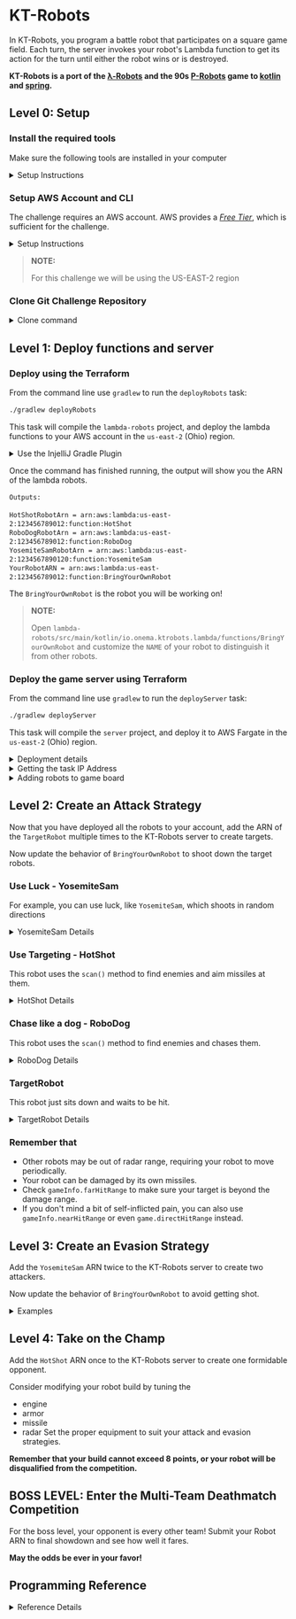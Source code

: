 # KT-Robots

In KT-Robots, you program a battle robot that participates on a square game field. Each turn, the server invokes your robot's Lambda function to get its action for the turn until either the robot wins or is destroyed.

**KT-Robots is a port of the [λ-Robots](https://github.com/LambdaSharp/LambdaRobots) and the 90s [P-Robots](https://corewar.co.uk/probots.htm) game to [kotlin](https://kotlinlang.org/) and [spring](https://spring.io/).**

 
## Level 0: Setup

### Install the required tools
Make sure the following tools are installed in your computer
<details>
<summary>Setup Instructions</summary>

- [Download and install the JDK 11](https://www.oracle.com/java/technologies/javase-jdk11-downloads.html)
- [Download and isntall the AWS CLI](https://docs.aws.amazon.com/cli/latest/userguide/install-cliv2.html)
- [Download and install Terraform 12](https://learn.hashicorp.com/terraform/getting-started/install.html)
</details>

### Setup AWS Account and CLI
The challenge requires an AWS account. AWS provides a [*Free Tier*](https://aws.amazon.com/free/), which is sufficient for the challenge.
<details>
<summary>Setup Instructions</summary>

- [Create an AWS Account](https://aws.amazon.com)
- [Configure your AWS profile with the AWS CLI for us-east-2 (Ohio)](https://docs.aws.amazon.com/cli/latest/userguide/cli-chap-configure.html#cli-quick-configuration)
</details>

> **NOTE:** 
> 
> For this challenge we will be using the US-EAST-2 region

### Clone Git Challenge Repository
<details>
<summary>Clone command</summary>

Run the following command to clone the KT-Robots challenge. 
```bash
git@github.com:onema/kt-robots.git
cd kt-robots
```
</details>

## Level 1: Deploy functions and server
### Deploy using the Terraform
From the command line use `gradlew` to run the `deployRobots` task: 
```bash
./gradlew deployRobots
```

This task will compile the `lambda-robots` project, and deploy the lambda functions to your AWS account in the `us-east-2` (Ohio) region. 

<details>
<summary>Use the InjelliJ Gradle Plugin</summary>

Or use the IntelliJ gradle plugin to execute the task.

![deployRobots](images/deployRobots.png)
</details>



Once the command has finished running, the output will show you the ARN of the lambda robots.
```
Outputs:

HotShotRobotArn = arn:aws:lambda:us-east-2:123456789012:function:HotShot
RoboDogRobotArn = arn:aws:lambda:us-east-2:123456789012:function:RoboDog
YosemiteSamRobotArn = arn:aws:lambda:us-east-2:1234567890120:function:YosemiteSam
YourRobotARN = arn:aws:lambda:us-east-2:123456789012:function:BringYourOwnRobot
```

The `BringYourOwnRobot` is the robot you will be working on!

> **NOTE:** 
> 
> Open `lambda-robots/src/main/kotlin/io.onema.ktrobots.lambda/functions/BringYourOwnRobot` and customize the `NAME` of your robot to distinguish it from other robots.

### Deploy the game server using Terraform 
From the command line use `gradlew` to run the `deployServer` task:
```bash
./gradlew deployServer
```
This task will compile the `server` project, and deploy it to AWS Fargate in the `us-east-2` (Ohio) region.

<details>
<summary>Deployment details</summary>

This command will create and do a few things:

1. Copile the server
2. Creates a docker image that runs the server
4. Create an ECR docker repository to host the image
5. Pushes the image to the new docker repository
6. Creates a Fargate cluster
7. Creates a service and runs a task exposing port 8080

</details>

<details>
<summary>Getting the task IP Address</summary>
Once the deployment has finished, you will have to login to AWS to get the server IP:
- Amazon ECS
- Clusters
- ktrobots-server-cluster
- Tasks
- Select the task from the list
- Copy the Public IP
- You can also expand the task details and get a link to the cloudwatch logs

Once you have the IP paste it in your broser usin the port `8080`
```
# For example
http://3.15.171.35:8080/
```
</details>

<details>
<summary>Adding robots to game board</summary>

You can add the robot lambda function ARN to the game board client in the browser.  **You can add the ARN multiple times.**

![Game configuration](images/gameConfiguration.png)

Use the **Advance Configuration** to change any default settings.  Use **Clear Saved Config** to reset all settings to default.
</details>

## Level 2: Create an Attack Strategy

Now that you have deployed all the robots to your account, add the ARN of the `TargetRobot` multiple times to the KT-Robots server to create targets.


Now update the behavior of `BringYourOwnRobot` to shoot down the target robots. 

### Use Luck - YosemiteSam 
For example, you can use luck, like `YosemiteSam`, which shoots in random directions

<details>
<summary>YosemiteSam Details</summary>

![Yosemite Sam](images/yosemiteSam.png)

Yosemite Sam is fast and trigger happy!

This robot chooses a random angle on every turn and fires a missile. It has an extra large engine which helps it avoid attacks and keeps it's distance from the edges of the game board to avoid collisions!

| Equipment | Type              | Points | Details |
| --------- | ----------------- | ------ | ------- |
| Armor     | Light             | 1      |         |
| Engine    | Extra Large       | 4      |         |
| Radar     | Ultra Short Range | 0      |         |
| Missile   | Dart              | 0      |         |
| Total     |                   | 5      |         |
</details>


### Use Targeting - HotShot 

This robot uses the `scan()` method to find enemies and aim missiles at them. 
<details>
<summary>HotShot Details</summary>

![HotShot](images/hotShot.jpg)

HotShot is patient and accurate, it hardly ever misses it's target!

This robot uses the `scan()` method to find targets, if it doesn't find targets it moves to a new location. If it receives damage it initiates an evasive move. 

| Equipment | Type        | Points | Details |
| --------- | ----------- | ------ | ------- |
| Armor     | Medium      | 2      |         |
| Engine    | Large       | 3      |         |
| Radar     | Short Range | 1      |         |
| Missile   | Javelin     | 2      |         |
| Total     |             | 8      |         |
</details>

### Chase like a dog - RoboDog 

This robot uses the `scan()` method to find enemies and chases them. 
<details>
<summary>RoboDog Details</summary>

![RoboDog](images/roboDog.jpg)

RoboDog moves at random and scans what is right in front of it, when this dog bites it won't let go!

This robot uses the `scan()` method to find targets right in from of it, if it does it adjust it's heading to move towards the target, this dog can hit you with a missile and with collision damage!

| Equipment | Type              | Points | Details |
| --------- | ----------------- | ------ | ------- |
| Armor     | Light             | 2      |         |
| Engine    | Standard          | 3      |         |
| Radar     | Ultra Short Range | 0      |         |
| Missile   | Cannon            | 3      |         |
| Total     |                   | 8      |         |
</details>

### TargetRobot 

This robot just sits down and waits to be hit. 
<details>
<summary>TargetRobot Details</summary>

![TargetRobot](images/targetRobot.png)

Please don't be the target robot, no body wants to be the target robot!

| Equipment | Type              | Points | Details |
| --------- | ----------------- | ------ | ------- |
| Armor     | Heavy             | 3      |         |
| Engine    | Economy           | 0      |         |
| Radar     | Ultra Short Range | 0      |         |
| Missile   | Dart              | 0      |         |
| Total     |                   | 3      |         |
</details>


### Remember that 
- Other robots may be out of radar range, requiring your robot to move periodically. 
- Your robot can be damaged by its own missiles. 
- Check `gameInfo.farHitRange` to make sure your target is beyond the damage range. 
- If you don't mind a bit of self-inflicted pain, you can also use `gameInfo.nearHitRange` or even `game.directHitRange` instead.

## Level 3: Create an Evasion Strategy

Add the `YosemiteSam` ARN twice to the KT-Robots server to create two attackers.

Now update the behavior of `BringYourOwnRobot` to avoid getting shot. 

<details>
<summary>Examples</summary>

You can continuous motion, like `YosemiteSam`, which zig-zags across the board.

Reacting to damage like `HotShotRobot`. 

Beware that a robot cannot change heading without suddenly stopping if its speed exceeds `Robot.MaxSpeed`.
</details>

## Level 4: Take on the Champ

Add the `HotShot` ARN once to the KT-Robots server to create one formidable opponent.

Consider modifying your robot build by tuning the 
- engine
- armor 
- missile
- radar 
Set the proper equipment to suit your attack and evasion strategies. 

**Remember that your build cannot exceed 8 points, or your robot will be disqualified from the competition.**

## BOSS LEVEL: Enter the Multi-Team Deathmatch Competition

For the boss level, your opponent is every other team! Submit your Robot ARN to final showdown and see how well it fares.

**May the odds be ever in your favor!**

## Programming Reference

<details>
<summary>Reference Details</summary>

### Pre-Build Lambda-Robots

The `lambda-robots/src/main/kotlin/io.onema.ktrobots.lambda/functions/` folder contains additional robots that are deployed, these have different behaviors.
Next, we need a few robots to battle it out. 
* `TargetRobot`: This is a stationary robot for other robots to practice on.
* `YosemiteSam`: This robot runs around shooting in random directions as fast as it can.
* `HotShot`: This robot uses its radar to find other robots and fire at them. When hit, this robot moves around the board.
* `RoboDog`: This robot moves around shooting straight in front of it, when it finds a target it changes direction and chasses it, this robot will do collision damage.

### LambdaRobots SDK

Derive your Lambda-Robot from the `LambdaRobotFunction` provided by the SDK.

#### Abstract Methods
The base class requires two methods to be implemented:

| Method                                                                              | Description                                                                                                                                                                                                                                                    |
| ----------------------------------------------------------------------------------- | -------------------------------------------------------------------------------------------------------------------------------------------------------------------------------------------------------------------------------------------------------------- |
| `fun getBuild(state: LambdaRobotState): Pair<LambdaRobotBuild, LambdaRobotState>`   | This method returns the robot build information, including its name, armor, engine, missile type, and radar, and the robot state object. Note that by default, a build cannot exceed 8 points or the robot will be disqualified at the beginning of the match. |
| `fun getAction(state: LambdaRobotState): Pair<LambdaRobotAction, LambdaRobotState>` | This method returns the actions taken by the robot during the turn and the updated robot state                                                                                                                                                                 |

#### Properties
The most commonly needed properties are readily available as properties from the base class. Additional information about the game or the robot is available via the `Game` and `Robot` properties, respectively.

| Property           | Type          | Description                                                                                                                                      |
| ------------------ | ------------- | ------------------------------------------------------------------------------------------------------------------------------------------------ |
| `breakingDistance` | `double`      | Distance required to stop at the current speed.                                                                                                  |
| `damage`           | `double`      | Robot damage. Value is always between 0 and `Robot.MaxDamage`. When the value is equal to `Robot.MaxDamage` the robot is considered killed.      |
| `game`             | `Game`        | Game information data structure. _See below._                                                                                                    |
| `heading`          | `double`      | Robot heading. Value is always between `-180` and `180`.                                                                                         |
| `random`           | `Random`      | Initialized random number generator. Instance of [Random Class](https://docs.microsoft.com/en-us/dotnet/api/system.random?view=netstandard-2.0). |
| `reloadCoolDown`   | `double`      | Number of seconds until the missile launcher is ready again.                                                                                     |
| `robot`            | `LambdaRobot` | Robot information data structure. _See below._                                                                                                   |
| `speed`            | `double`      | Robot speed. Value is between `0` and `Robot.MaxSpeed`.                                                                                          |
| `state`            | `TState`      | Robot state based on custom type. Used to store information between turns.                                                                       |
| `x`                | `double`      | Horizontal position of robot. Value is between `0` and `Game.BoardWidth`.                                                                        |
| `y`                | `double`      | Vertical position of robot. Value is between `0` and `Game.BoardHeight`.                                                                         |

##### `Robot` Properties
| Property                      | Type                | Description                                                                               |
| ----------------------------- | ------------------- | ----------------------------------------------------------------------------------------- |
| `acceleration`                | `double`            | Acceleration when speeding up. (m/s^2)                                                    |
| `collisionDamage`             | `double`            | Amount of damage the robot receives from a collision.                                     |
| `damage`                      | `double`            | Accumulated robot damage. Between `0` and `MaxDamage`.                                    |
| `deceleration`                | `double`            | Deceleration when speeding up. (m/s^2)                                                    |
| `directHitDamage`             | `double`            | Amount of damage the robot receives from a direct hit.                                    |
| `farHitDamage`                | `double`            | Amount of damage the robot receives from a far hit.                                       |
| `Heading`                     | `double`            | Robot heading. Between `0` and `360`. (degrees)                                           |
| `id`                          | `string`            | Globally unique robot ID.                                                                 |
| `index`                       | `int`               | Index position of robot. Starts at `0`.                                                   |
| `maxDamage`                   | `double`            | Maximum damage before the robot is destroyed.                                             |
| `maxSpeed`                    | `double`            | Maximum speed for robot. (m/s)                                                            |
| `maxTurnSpeed`                | `double`            | Maximum speed at which the robot can change heading without a sudden stop. (m/s)          |
| `missileDirectHitDamageBonus` | `double`            | Bonus damage on target for a direct hit.                                                  |
| `missileFarHitDamageBonus`    | `double`            | Bonus damage on target for a far hit.                                                     |
| `missileNearHitDamageBonus`   | `double`            | Bonus damage on target for a near hit.                                                    |
| `missileRange`                | `double`            | Maximum range for missile. (m)                                                            |
| `missileReloadCooldown`       | `double`            | Number of seconds between each missile launch. (s)                                        |
| `missileVelocity`             | `double`            | Travel velocity for missile. (m/s)                                                        |
| `name`                        | `string`            | Robot display name.                                                                       |
| `nearHitDamage`               | `double`            | Amount of damage the robot receives from a near hit.                                      |
| `radarMaxResolution`          | `double`            | Maximum degrees the radar can scan beyond the selected heading. (degrees)                 |
| `radarRange`                  | `double`            | Maximum range at which the radar can detect an opponent. (m)                              |
| `reloadCoolDown`              | `double`            | Number of seconds before the robot can fire another missile. (s)                          |
| `speed`                       | `double`            | Robot speed. Between `0` and `MaxSpeed`. (m/s)                                            |
| `status`                      | `LambdaRobotStatus` | Robot status. Either `Alive` or `Dead`.                                                   |
| `targetHeading`               | `double`            | Desired heading for robot. The heading will be adjusted accordingly every turn. (degrees) |
| `targetSpeed`                 | `double`            | Desired speed for robot. The current speed will be adjusted accordingly every turn. (m/s) |
| `timeOfDeathGameTurn`         | `int`               | Game turn during which the robot died. `-1` if robot is alive.                            |
| `totalCollisions`             | `int`               | Number of collisions with walls or other robots during match.                             |
| `totalDamageDealt`            | `double`            | Damage dealt by missiles during match.                                                    |
| `totalKills`                  | `int`               | Number of confirmed kills during match.                                                   |
| `totalMissileFiredCount`      | `int`               | Number of missiles fired by robot during match.                                           |
| `totalMissileHitCount`        | `int`               | Number of missiles that hit a target during match.                                        |
| `totalTravelDistance`         | `double`            | Total distance traveled by robot during the match. (m)                                    |
| `x`                           | `double`            | Robot horizontal position.                                                                |
| `y`                           | `double`            | Robot vertical position.                                                                  |

##### `Game` Properties
| Property         | Type     | Description                                             |
| ---------------- | -------- | ------------------------------------------------------- |
| `id`             | `string` | Unique Game ID.                                         |
| `boardWidth`     | `double` | Width of the game board.                                |
| `boardHeight`    | `double` | Height of the game board.                               |
| `secondsPerTurn` | `double` | Number of seconds elapsed per game turn.                |
| `directHitRange` | `double` | Distance for missile impact to count as direct hit.     |
| `nearHitRange`   | `double` | Distance for missile impact to count as near hit.       |
| `farHitRange`    | `double` | Distance for missile impact to count as far hit.        |
| `collisionRange` | `double` | Distance between robots to count as a collision.        |
| `gameTurn`       | `int`    | Current game turn. Starts at `1`.                       |
| `maxGameTurns`   | `int`    | Maximum number of turns before the game ends in a draw. |
| `maxBuildPoints` | `int`    | Maximum number of build points a robot can use.         |
| `apiUrl`         | `string` | URL for game server API.                                |

#### Primary Methods
The following methods represent the core capabilities of the robot. They are used to move, fire missiles, and scan its surroundings.

| Method                                                       | Description                                                                                                                                                                                                         |
| ------------------------------------------------------------ | ------------------------------------------------------------------------------------------------------------------------------------------------------------------------------------------------------------------- |
| `void FireMissile(double heading, double distance)`          | Fire a missile in a given direction with impact at a given distance. A missile can only be fired if `Robot.ReloadCoolDown` is `0`.                                                                                  |
| `Task<double?> ScanAsync(double heading, double resolution)` | Scan the game board in a given heading and resolution. The resolution specifies in the scan arc centered on `heading` with +/- `resolution` tolerance. The max resolution is limited to `Robot.RadarMaxResolution`. |
| `void SetHeading(double heading)`                            | Set heading in which the robot is moving. Current speed must be below `Robot.MaxTurnSpeed` to avoid a sudden stop.                                                                                                  |
| `void SetSpeed(double speed)`                                | Set the speed for the robot. Speed is adjusted according to `Robot.Acceleration` and `Robot.Deceleration` characteristics.                                                                                          |

#### Support Methods
The following methods are provided to make some common operations easier, but do not introduce n

| Method                                     | Description                                                                                                                                                               |
| ------------------------------------------ | ------------------------------------------------------------------------------------------------------------------------------------------------------------------------- |
| `double AngleToXY(double x, double y)`     | Determine angle in degrees relative to current robot position. Return value range from `-180` to `180` degrees.                                                           |
| `double DistanceToXY(double x, double y)`  | Determine distance relative to current robot position.                                                                                                                    |
| `void FireMissileToXY(double x, double y)` | Fire a missile in at the given position. A missile can only be fired if `Robot.ReloadCoolDown` is `0`.                                                                    |
| `bool MoveToXY(double x, double y)`        | Adjust speed and heading to move robot to specified coordinates. Call this method on every turn to keep adjusting the speed and heading until the destination is reached. |
| `double NormalizeAngle(double angle)`      | Normalize angle to be between `-180` and `180` degrees.                                                                                                                   |

### Robot Build

By default, 8 build points are available to allocate in any fashion. The robot is disqualified if its build exceeds the maximum number of build points.

The default configuration for each is shown in bold font and an asterisk (*).

#### Radar

| Radar Type       | Radar Range  | Radar Resolution | Points |
| ---------------- | ------------ | ---------------- | ------ |
| UltraShortRange  | 200 meters   | 45 degrees       | 0      |
| ShortRange       | 400 meters   | 20 degrees       | 1      |
| **MidRange (*)** | 600 meters   | 10 degrees       | 2      |
| LongRange        | 800 meters   | 8 degrees        | 3      |
| UltraLongRange   | 1,000 meters | 5 degrees        | 4      |

#### Engine

| Engine Type      | Max. Speed | Acceleration | Points |
| ---------------- | ---------- | ------------ | ------ |
| Economy          | 60 m/s     | 7 m/s^2      | 0      |
| Compact          | 80 m/s     | 8 m/s^2      | 1      |
| **Standard (*)** | 100 m/s    | 10 m/s^2     | 2      |
| Large            | 120 m/s    | 12 m/s^2     | 3      |
| ExtraLarge       | 140 m/s    | 13 m/s^2     | 4      |

#### Armor

| Armor Type     | Direct Hit | Near Hit | Far Hit | Collision | Max. Speed | Deceleration | Points |
| -------------- | ---------- | -------- | ------- | --------- | ---------- | ------------ | ------ |
| UltraLight     | 50         | 25       | 12      | 10        | +35 m/s    | 30 m/s^2     | 0      |
| Light          | 16         | 8        | 4       | 3         | +25 m/s    | 25 m/s^2     | 1      |
| **Medium (*)** | 8          | 4        | 2       | 2         | -          | 20 m/s^2     | 2      |
| Heavy          | 4          | 2        | 1       | 1         | -25 m/s    | 15 m/s^2     | 3      |
| UltraHeavy     | 2          | 1        | 0       | 1         | -45 m/s    | 10 m/s^2     | 4      |

#### Missile

| Missile Type    | Max. Range   | Velocity | Direct Hit Bonus | Near Hit Bonus | Far Hit Bonus | Cooldown | Points |
| --------------- | ------------ | -------- | ---------------- | -------------- | ------------- | -------- | ------ |
| Dart            | 1,200 meters | 250 m/s  | 0                | 0              | 0             | 0 sec    | 0      |
| Arrow           | 900 meters   | 200 m/s  | 1                | 1              | 0             | 1 sec    | 1      |
| **Javelin (*)** | 700 meters   | 150 m/s  | 3                | 2              | 1             | 2 sec    | 2      |
| Cannon          | 500 meters   | 100 m/s  | 6                | 4              | 2             | 3 sec    | 3      |
| BFG             | 350 meters   | 75 m/s   | 12               | 8              | 4             | 5 sec    | 4      |

</details>
